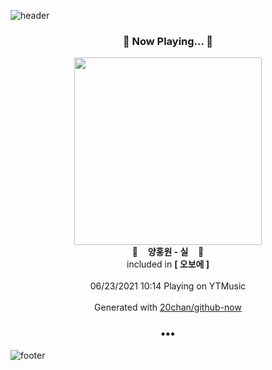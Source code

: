 ![header](https://capsule-render.vercel.app/api?type=wave&height=170&section=header&text=Hi.%20I'm%20SHIFT&fontColor=090707&fontAlignX=45&fontAlignY=65&fontSize=100)

<h3 align="center">🎵 Now Playing... 🎵</h3>
<p align="center">
  <a href="https://music.youtube.com/watch?v=eKZm7aXAGAc">
    <img width="300" src="https://lh3.googleusercontent.com/lc6651IgcNpbNlPXlEtNh5I4z06bxAjd8mgtKM2qedFoXlF9_fR1zPkkYLmAMA9KzFTSBNBtAURRB03W">
  </a>
  <br>
  🎵&nbsp&nbsp&nbsp <b>양홍원 - 실</b> &nbsp&nbsp&nbsp🎵
  <br>
  included in <b>[ 오보에 ]</b>
  
  <br />
  <br />
  06/23/2021 10:14 Playing on YTMusic
  <br />
  <br />
  Generated with <a href="https://github.com/20chan/github-now">20chan/github-now</a>
</p>

<h3 align="center">•••</h3>

![footer](https://capsule-render.vercel.app/api?type=wave&height=150&section=footer)
